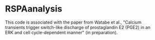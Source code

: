 # RSPAanalysis

This code is associated with the paper from Watabe et al., "Calcium transients trigger switch-like discharge of prostaglandin E2 (PGE2) in an ERK and cell cycle-dependent manner" (in preparation).
